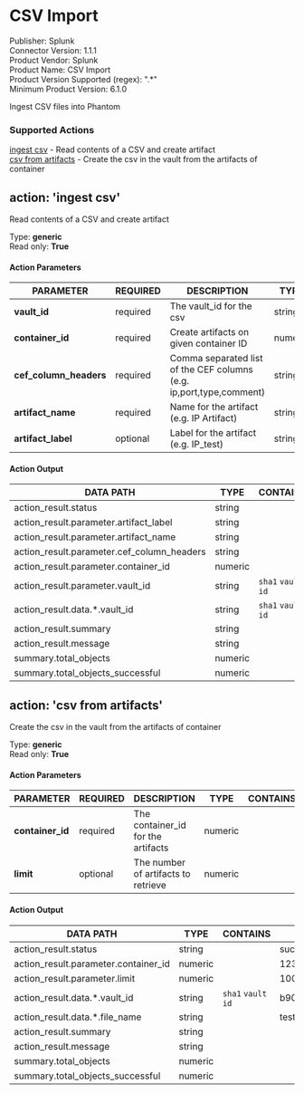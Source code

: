 [comment]: # "Auto-generated SOAR connector documentation"
# CSV Import

Publisher: Splunk  
Connector Version: 1.1.1  
Product Vendor: Splunk  
Product Name: CSV Import  
Product Version Supported (regex): ".\*"  
Minimum Product Version: 6.1.0  

Ingest CSV files into Phantom

### Supported Actions  
[ingest csv](#action-ingest-csv) - Read contents of a CSV and create artifact  
[csv from artifacts](#action-csv-from-artifacts) - Create the csv in the vault from the artifacts of container  

## action: 'ingest csv'
Read contents of a CSV and create artifact

Type: **generic**  
Read only: **True**

#### Action Parameters
PARAMETER | REQUIRED | DESCRIPTION | TYPE | CONTAINS
--------- | -------- | ----------- | ---- | --------
**vault_id** |  required  | The vault_id for the csv | string |  `sha1`  `vault id` 
**container_id** |  required  | Create artifacts on given container ID | numeric | 
**cef_column_headers** |  required  | Comma separated list of the CEF columns (e.g. ip,port,type,comment) | string | 
**artifact_name** |  required  | Name for the artifact (e.g. IP Artifact) | string | 
**artifact_label** |  optional  | Label for the artifact (e.g. IP_test) | string | 

#### Action Output
DATA PATH | TYPE | CONTAINS | EXAMPLE VALUES
--------- | ---- | -------- | --------------
action_result.status | string |  |   success  failed 
action_result.parameter.artifact_label | string |  |   events 
action_result.parameter.artifact_name | string |  |   artifact 
action_result.parameter.cef_column_headers | string |  |   header_1  header_2 
action_result.parameter.container_id | numeric |  |   123 
action_result.parameter.vault_id | string |  `sha1`  `vault id`  |   285ed37b6be7b4bf1583b59150b22e9a741caede 
action_result.data.\*.vault_id | string |  `sha1`  `vault id`  |   b90e6c7ab7f77d058efd444279b81c4c6a9cf4ce 
action_result.summary | string |  |  
action_result.message | string |  |  
summary.total_objects | numeric |  |  
summary.total_objects_successful | numeric |  |    

## action: 'csv from artifacts'
Create the csv in the vault from the artifacts of container

Type: **generic**  
Read only: **True**

#### Action Parameters
PARAMETER | REQUIRED | DESCRIPTION | TYPE | CONTAINS
--------- | -------- | ----------- | ---- | --------
**container_id** |  required  | The container_id for the artifacts | numeric | 
**limit** |  optional  | The number of artifacts to retrieve | numeric | 

#### Action Output
DATA PATH | TYPE | CONTAINS | EXAMPLE VALUES
--------- | ---- | -------- | --------------
action_result.status | string |  |   success  failed 
action_result.parameter.container_id | numeric |  |   123 
action_result.parameter.limit | numeric |  |   1000 
action_result.data.\*.vault_id | string |  `sha1`  `vault id`  |   b90e6c7ab7f77d058efd444279b81c4c6a9cf4ce 
action_result.data.\*.file_name | string |  |   test.csv 
action_result.summary | string |  |  
action_result.message | string |  |  
summary.total_objects | numeric |  |  
summary.total_objects_successful | numeric |  |  